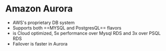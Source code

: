 # Amazon Aurora

- AWS's proprietary DB system
- Supports both ==MYSQL and PostgresQL== flavors
- is Cloud optimized, 5x performance over Mysql RDS and 3x over PSQL RDS
- Failover is faster in Aurora





